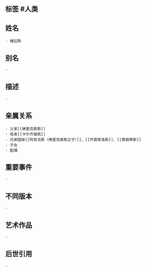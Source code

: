 ## 标签  #人类
## 姓名
	- 梅拉斯
## 别名
	-
## 描述
	-
## 亲属关系
	- 父亲[[佛里克索斯]]
	- 母亲[[卡尔齐俄佩]]
	- 兄弟姐妹[[阿耳戈斯（佛里克索斯之子）]]、[[齐提索洛斯]]、[[弗朗蒂斯]]
	- 子女
	- 配偶
## 重要事件
	-
## 不同版本
	-
## 艺术作品
	-
## 后世引用
	-
